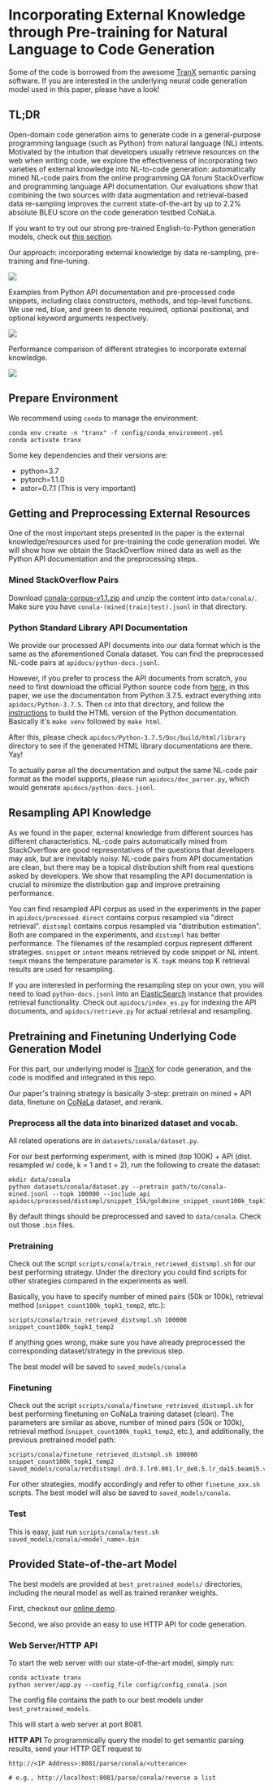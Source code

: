 # Incorporating External Knowledge through Pre-training for Natural Language to Code Generation

Some of the code is borrowed from the awesome [TranX](https://github.com/pcyin/tranx) semantic parsing software.
If you are interested in the underlying neural code generation model used in this paper, please have a look!

## TL;DR

Open-domain code generation aims to generate code in a general-purpose programming language (such as Python) from natural language (NL) intents. Motivated by the intuition that developers usually retrieve resources on the web when writing code, we explore the effectiveness of incorporating two varieties of external knowledge into NL-to-code generation: automatically mined NL-code pairs from the online programming QA forum StackOverflow and programming language API documentation. Our evaluations show that combining the two sources with data augmentation and retrieval-based data re-sampling improves the current state-of-the-art by up to 2.2% absolute BLEU score on the code generation testbed CoNaLa.

If you want to try out our strong pre-trained English-to-Python generation models, check out [this section](#provided-state-of-the-art-model).

Our approach: incorporating external knowledge by data re-sampling, pre-training and fine-tuning.

![](doc/approach.png)

Examples from Python API documentation and pre-processed code snippets, including class constructors, methods, and top-level functions. We use red, blue, and green to denote required, optional positional, and optional keyword arguments respectively.

![](doc/api.png)

Performance comparison of different strategies to incorporate external knowledge.

![](doc/result.png)

## Prepare Environment

We recommend using `conda` to manage the environment:

```
conda env create -n "tranx" -f config/conda_environment.yml
conda activate tranx
```

Some key dependencies and their versions are:

- python=3.7
- pytorch=1.1.0
- astor=0.7.1 (This is very important)

## Getting and Preprocessing External Resources

One of the most important steps presented in the paper is the external knowledge/resources used for pre-training the code generation model.
We will show how we obtain the StackOverflow mined data as well as the Python API documentation and the preprocessing steps.

### Mined StackOverflow Pairs

Download [conala-corpus-v1.1.zip](http://www.phontron.com/download/conala-corpus-v1.1.zip) and unzip the content into `data/conala/`.
Make sure you have `conala-(mined|train|test).jsonl` in that directory.

### Python Standard Library API Documentation

We provide our processed API documents into our data format which is the same as the aforementioned Conala dataset.
You can find the preprocessed NL-code pairs at `apidocs/python-docs.jsonl`.

However, if you prefer to process the API documents from scratch, you need to first download the official Python source code from [here](https://www.python.org/downloads/source/), in this paper, we use the documentation from Python 3.7.5.
extract everything into `apidocs/Python-3.7.5`.
Then `cd` into that directory, and follow the [instructions](https://github.com/python/cpython/tree/master/Doc) to build the HTML version of the Python documentation.
Basically it's `make venv` followed by `make html`.

After this, please check `apidocs/Python-3.7.5/Doc/build/html/library` directory to see if the generated HTML library documentations are there. Yay!

To actually parse all the documentation and output the same NL-code pair format as the model supports, please run `apidocs/doc_parser.py`, which would generate `apidocs/python-docs.jsonl`.

## Resampling API Knowledge

As we found in the paper, external knowledge from different sources has different characteristics.
NL-code pairs automatically mined from StackOverflow are good representatives of the questions that developers may ask, but are inevitably noisy.
NL-code pairs from API documentation are clean, but there may be a topical distribution shift from real questions asked by developers.
We show that resampling the API documentation is crucial to minimize the distribution gap and improve pretraining performance.

You can find resampled API corpus as used in the experiments in the paper in `apidocs/processed`.
`direct` contains corpus resampled via "direct retrieval".
`distsmpl` contains corpus resampled via "distribution estimation".
Both are compared in the experiments, and `distsmpl` has better performance.
The filenames of the resampled corpus represent different strategies.
`snippet` or `intent` means retrieved by code snippet or NL intent.
`tempX` means the temperature parameter is X.
`topK` means top K retrieval results are used for resampling.

If you are interested in performing the resampling step on your own, you will need to load `python-docs.jsonl` into an [ElasticSearch](https://github.com/elastic/elasticsearch) instance that provides retrieval functionality.
Check out `apidocs/index_es.py` for indexing the API documents, and `apidocs/retrieve.py` for actual retrieval and resampling.

## Pretraining and Finetuning Underlying Code Generation Model

For this part, our underlying model is [TranX](https://github.com/pcyin/tranx) for code generation, and the code is modified and integrated in this repo.

Our paper's training strategy is basically 3-step: pretrain on mined + API data, finetune on [CoNaLa](https://conala-corpus.github.io/) dataset, and rerank.

### Preprocess all the data into binarized dataset and vocab.

All related operations are in `datasets/conala/dataset.py`.

For our best performing experiment, with is mined (top 100K) + API (dist. resampled w/ code, k = 1 and t = 2), run the following to create the dataset:

```
mkdir data/conala
python datasets/conala/dataset.py --pretrain path/to/conala-mined.jsonl --topk 100000 --include_api apidocs/processed/distsmpl/snippet_15k/goldmine_snippet_count100k_topk1_temp2.jsonl
```

By default things should be preprocessed and saved to `data/conala`. Check out those `.bin` files.

### Pretraining

Check out the script `scripts/conala/train_retrieved_distsmpl.sh` for our best performing strategy. Under the directory you could find scripts for other strategies compared in the experiments as well.

Basically, you have to specify number of mined pairs (50k or 100k), retrieval method (`snippet_count100k_topk1_temp2`, etc.):

```
scripts/conala/train_retrieved_distsmpl.sh 100000 snippet_count100k_topk1_temp2
```

If anything goes wrong, make sure you have already preprocessed the corresponding dataset/strategy in the previous step.

The best model will be saved to `saved_models/conala`

### Finetuning

Check out the script `scripts/conala/finetune_retrieved_distsmpl.sh` for best performing finetuning on CoNaLa training dataset (clean).
The parameters are similar as above, number of mined pairs (50k or 100k), retrieval method (`snippet_count100k_topk1_temp2`, etc.), and additionally, the previous pretrained model path:

```
scripts/conala/finetune_retrieved_distsmpl.sh 100000 snippet_count100k_topk1_temp2 saved_models/conala/retdistsmpl.dr0.3.lr0.001.lr_de0.5.lr_da15.beam15.vocab.src_freq3.code_freq3.mined_100000.goldmine_snippet_count100k_topk1_temp2.bin.pre_100000_goldmine_snippet_count100k_topk1_temp2.bin.seed0.bin
```

For other strategies, modify accordingly and refer to other `finetune_xxx.sh` scripts.
The best model will also be saved to `saved_models/conala`.

### Test

This is easy, just run `scripts/conala/test.sh saved_models/conala/<model_name>.bin`

## Provided State-of-the-art Model

The best models are provided at `best_pretrained_models/` directories, including the neural model as well as trained reranker weights.

First, checkout our [online demo](http://moto.clab.cs.cmu.edu:8081/).

Second, we also provide an easy to use HTTP API for code generation.

### Web Server/HTTP API

To start the web server with our state-of-the-art model, simply run:

```
conda activate tranx
python server/app.py --config_file config/config_conala.json
```

The config file contains the path to our best models under `best_pretrained_models`.

This will start a web server at port 8081.

**HTTP API** To programmically query the model to get semantic parsing results, send your HTTP GET request to

```
http://<IP Address>:8081/parse/conala/<utterance>

# e.g., http://localhost:8081/parse/conala/reverse a list
```
